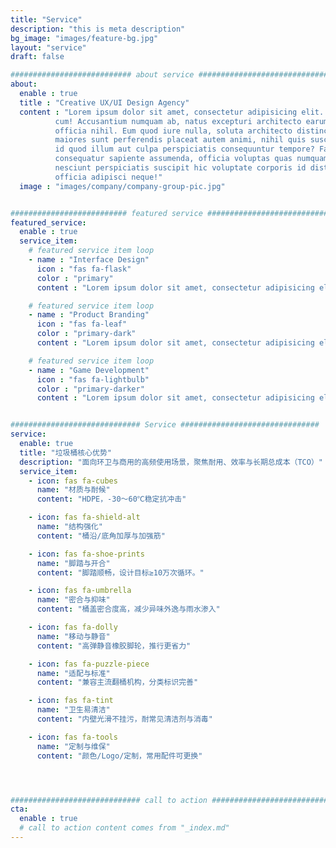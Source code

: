 ```yaml
---
title: "Service"
description: "this is meta description"
bg_image: "images/feature-bg.jpg"
layout: "service"
draft: false

########################### about service #############################
about:
  enable : true
  title : "Creative UX/UI Design Agency"
  content : "Lorem ipsum dolor sit amet, consectetur adipisicing elit. Voluptate soluta corporis odit, optio
          cum! Accusantium numquam ab, natus excepturi architecto earum ipsa aliquam, illum, omnis rerum, eveniet
          officia nihil. Eum quod iure nulla, soluta architecto distinctio. Nesciunt odio ullam expedita, neque fugit
          maiores sunt perferendis placeat autem animi, nihil quis suscipit quibusdam ut reiciendis doloribus natus nemo
          id quod illum aut culpa perspiciatis consequuntur tempore? Facilis nam vitae iure quisquam eius harum
          consequatur sapiente assumenda, officia voluptas quas numquam placeat, alias molestias nisi laudantium
          nesciunt perspiciatis suscipit hic voluptate corporis id distinctio earum. Dolor reprehenderit fuga dolore
          officia adipisci neque!"
  image : "images/company/company-group-pic.jpg"


########################## featured service ############################
featured_service:
  enable : true
  service_item:
    # featured service item loop
    - name : "Interface Design"
      icon : "fas fa-flask"
      color : "primary"
      content : "Lorem ipsum dolor sit amet, consectetur adipisicing elit. Saepe enim impedit repudiandae omnis est temporibus."

    # featured service item loop
    - name : "Product Branding"
      icon : "fas fa-leaf"
      color : "primary-dark"
      content : "Lorem ipsum dolor sit amet, consectetur adipisicing elit. Saepe enim impedit repudiandae omnis est temporibus."

    # featured service item loop
    - name : "Game Development"
      icon : "fas fa-lightbulb"
      color : "primary-darker"
      content : "Lorem ipsum dolor sit amet, consectetur adipisicing elit. Saepe enim impedit repudiandae omnis est temporibus."


############################# Service ###############################
service:
  enable: true
  title: "垃圾桶核心优势"
  description: "面向环卫与商用的高频使用场景，聚焦耐用、效率与长期总成本（TCO）"
  service_item:
    - icon: fas fa-cubes
      name: "材质与耐候"
      content: "HDPE，-30～60℃稳定抗冲击"

    - icon: fas fa-shield-alt
      name: "结构强化"
      content: "桶沿/底角加厚与加强筋"

    - icon: fas fa-shoe-prints
      name: "脚踏与开合"
      content: "脚踏顺畅，设计目标≥10万次循环。"

    - icon: fas fa-umbrella
      name: "密合与抑味"
      content: "桶盖密合度高，减少异味外逸与雨水渗入"

    - icon: fas fa-dolly
      name: "移动与静音"
      content: "高弹静音橡胶脚轮，推行更省力"

    - icon: fas fa-puzzle-piece
      name: "适配与标准"
      content: "兼容主流翻桶机构，分类标识完善"

    - icon: fas fa-tint
      name: "卫生易清洁"
      content: "内壁光滑不挂污，耐常见清洁剂与消毒"

    - icon: fas fa-tools
      name: "定制与维保"
      content: "颜色/Logo/定制，常用配件可更换"




############################# call to action #################################
cta:
  enable : true
  # call to action content comes from "_index.md"
---
```

